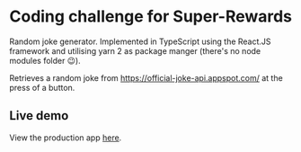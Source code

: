 # Coding challenge for **Super-Rewards**

Random joke generator. Implemented in TypeScript using the React.JS framework and utilising yarn 2 as package manger (there's no node modules folder 😉).

Retrieves a random joke from https://official-joke-api.appspot.com/ at the press of a button.

## Live demo

View the production app [here](https://jfgilmore.com/super-jokes).
